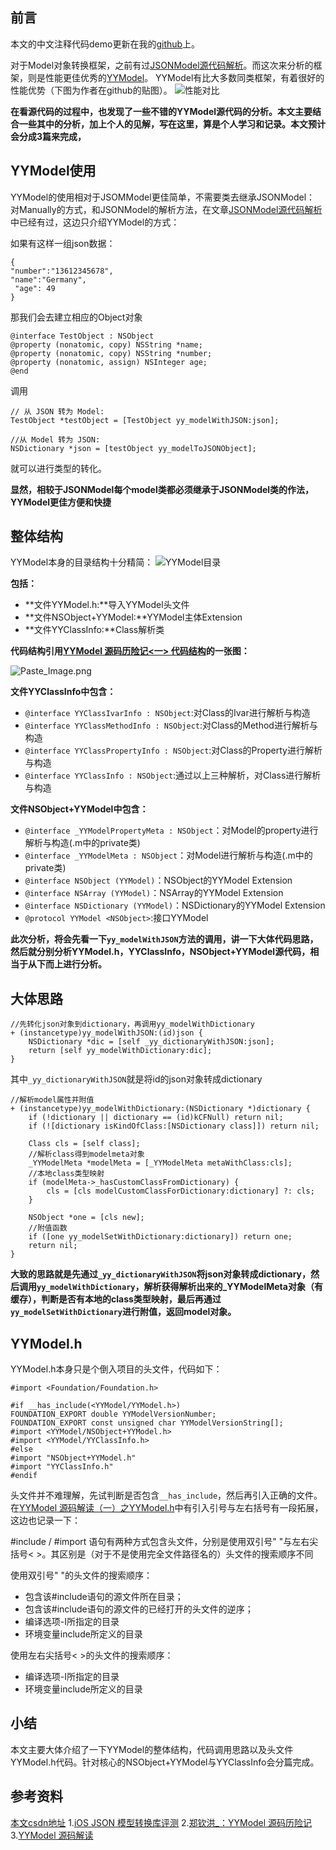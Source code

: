 ## 前言
本文的中文注释代码demo更新在我的[github](https://github.com/game3108/BlogDemo/tree/master/YYModelDemo)上。

对于Model对象转换框架，之前有过[JSONModel源代码解析](http://www.jianshu.com/p/64ce3927eb62)。而这次来分析的框架，则是性能更佳优秀的[YYModel](https://github.com/ibireme/YYModel)。
YYModel有比大多数同类框架，有着很好的性能优势（下图为作者在github的贴图）。
![性能对比](http://upload-images.jianshu.io/upload_images/1829891-6ee8698b642c99b9.png?imageMogr2/auto-orient/strip%7CimageView2/2/w/1240)

**在看源代码的过程中，也发现了一些不错的YYModel源代码的分析。本文主要结合一些其中的分析，加上个人的见解，写在这里，算是个人学习和记录。本文预计会分成3篇来完成，**

## YYModel使用
YYModel的使用相对于JSOMModel更佳简单，不需要类去继承JSONModel：
对Manually的方式，和JSONModel的解析方法，在文章[JSONModel源代码解析](http://www.jianshu.com/p/64ce3927eb62)中已经有过，这边只介绍YYModel的方式：

如果有这样一组json数据：
```
{
"number":"13612345678", 
"name":"Germany",
 "age": 49
}
```
那我们会去建立相应的Object对象
```
@interface TestObject : NSObject
@property (nonatomic, copy) NSString *name;
@property (nonatomic, copy) NSString *number;
@property (nonatomic, assign) NSInteger age;
@end
```
调用
```
// 从 JSON 转为 Model:
TestObject *testObject = [TestObject yy_modelWithJSON:json];

//从 Model 转为 JSON:
NSDictionary *json = [testObject yy_modelToJSONObject];
```
就可以进行类型的转化。

**显然，相较于JSONModel每个model类都必须继承于JSONModel类的作法，YYModel更佳方便和快捷**

## 整体结构
YYModel本身的目录结构十分精简：
![YYModel目录](http://upload-images.jianshu.io/upload_images/1829891-6bec1ddc5f880c8f.png?imageMogr2/auto-orient/strip%7CimageView2/2/w/1240)

**包括：**
* **文件YYModel.h:**导入YYModel头文件
* **文件NSObject+YYModel:**YYModel主体Extension
* **文件YYClassInfo:**Class解析类

**代码结构引用[YYModel 源码历险记<一> 代码结构](http://www.jianshu.com/users/aa41dad549af/latest_articles)的一张图：**

![Paste_Image.png](http://upload-images.jianshu.io/upload_images/1829891-b70669bd99f1b149.png?imageMogr2/auto-orient/strip%7CimageView2/2/w/1240)

**文件YYClassInfo中包含：**
* ``@interface YYClassIvarInfo : NSObject``:对Class的Ivar进行解析与构造
* ``@interface YYClassMethodInfo : NSObject``:对Class的Method进行解析与构造
* ``@interface YYClassPropertyInfo : NSObject``:对Class的Property进行解析与构造
* ``@interface YYClassInfo : NSObject``:通过以上三种解析，对Class进行解析与构造

**文件NSObject+YYModel中包含：**
* ``@interface _YYModelPropertyMeta : NSObject``：对Model的property进行解析与构造(.m中的private类)
* ``@interface _YYModelMeta : NSObject``：对Model进行解析与构造(.m中的private类)
* ``@interface NSObject (YYModel)``：NSObject的YYModel Extension
* ``@interface NSArray (YYModel)``：NSArray的YYModel Extension
* ``@interface NSDictionary (YYModel)``：NSDictionary的YYModel Extension
* ``@protocol YYModel <NSObject>``:接口YYModel

**此次分析，将会先看一下``yy_modelWithJSON``方法的调用，讲一下大体代码思路，然后就分别分析YYModel.h，YYClassInfo，NSObject+YYModel源代码，相当于从下而上进行分析。**

## 大体思路
```
//先转化json对象到dictionary，再调用yy_modelWithDictionary
+ (instancetype)yy_modelWithJSON:(id)json {
    NSDictionary *dic = [self _yy_dictionaryWithJSON:json];
    return [self yy_modelWithDictionary:dic];
}
```
其中``_yy_dictionaryWithJSON``就是将id的json对象转成dictionary
```
//解析model属性并附值
+ (instancetype)yy_modelWithDictionary:(NSDictionary *)dictionary {
    if (!dictionary || dictionary == (id)kCFNull) return nil;
    if (![dictionary isKindOfClass:[NSDictionary class]]) return nil;
    
    Class cls = [self class];
    //解析class得到modelmeta对象
    _YYModelMeta *modelMeta = [_YYModelMeta metaWithClass:cls];
    //本地class类型映射
    if (modelMeta->_hasCustomClassFromDictionary) {
        cls = [cls modelCustomClassForDictionary:dictionary] ?: cls;
    }
    
    NSObject *one = [cls new];
    //附值函数
    if ([one yy_modelSetWithDictionary:dictionary]) return one;
    return nil;
}
```

**大致的思路就是先通过``_yy_dictionaryWithJSON``将json对象转成dictionary，然后调用``yy_modelWithDictionary``，解析获得解析出来的_YYModelMeta对象（有缓存），判断是否有本地的class类型映射，最后再通过``yy_modelSetWithDictionary``进行附值，返回model对象。**


## YYModel.h
YYModel.h本身只是个倒入项目的头文件，代码如下：
```
#import <Foundation/Foundation.h>

#if __has_include(<YYModel/YYModel.h>)
FOUNDATION_EXPORT double YYModelVersionNumber;
FOUNDATION_EXPORT const unsigned char YYModelVersionString[];
#import <YYModel/NSObject+YYModel.h>
#import <YYModel/YYClassInfo.h>
#else
#import "NSObject+YYModel.h"
#import "YYClassInfo.h"
#endif
```
头文件并不难理解，先试判断是否包含``__has_include``，然后再引入正确的文件。
在[YYModel 源码解读（一）之YYModel.h](http://www.cnblogs.com/machao/p/5514921.html)中有引入引号与左右括号有一段拓展，这边也记录一下：

 \#include / #import 语句有两种方式包含头文件，分别是使用双引号" "与左右尖括号< >。其区别是（对于不是使用完全文件路径名的）头文件的搜索顺序不同

使用双引号" "的头文件的搜索顺序：
* 包含该#include语句的源文件所在目录；
* 包含该#include语句的源文件的已经打开的头文件的逆序；
* 编译选项-I所指定的目录
* 环境变量include所定义的目录

使用左右尖括号< >的头文件的搜索顺序：
* 编译选项-I所指定的目录
* 环境变量include所定义的目录

## 小结
本文主要大体介绍了一下YYModel的整体结构，代码调用思路以及头文件YYModel.h代码。针对核心的NSObject+YYModel与YYClassInfo会分篇完成。

## 参考资料
[本文csdn地址](http://blog.csdn.net/game3108/article/details/52388089)
1.[iOS JSON 模型转换库评测](http://blog.ibireme.com/2015/10/23/ios_model_framework_benchmark/)
2.[郑钦洪_：YYModel 源码历险记](http://www.jianshu.com/p/9d9119d3d1e3)
3.[YYModel 源码解读](http://www.cnblogs.com/machao/p/5514921.html)
